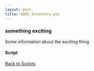 ```yaml
---
layout: post
title: ADDS_Inventory.ps1
---
```


### something exciting

Some information about the exciting thing

#### Script

<script src="https://gist-it.appspot.com/github.com/BanterBoy/scripts-blog/blob/master/PowerShell/functions/activeDirectory/ADDS_Inventory.ps1"></script>

<a href="/menu/_pages/scripts.html">Back to Scripts</a>

